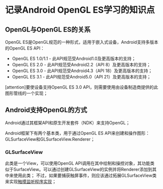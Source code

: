 # 记录Android OpenGL ES学习的知识点

## OpenGL与OpenGL ES的关系

OpenGL ES是OpenGL规范的一种形式，适用于嵌入式设备，Android支持多版本的OpenGL ES API：

- OpenGL ES 1.0/1.1 - 此API规范受Android1.0及更高版本的支持；
- OpenGL ES 2.0 - 此API规范受Android2.2（API 8）及更高版本的支持；
- OpenGL ES 3.0 - 此API规范受Android4.3（API 18）及更高版本的支持；
- OpenGL ES 3.1 - 此API规范受Android5.0（API 21）及更高版本的支持； 

[attention]要使设备支持OpenGL ES 3.0 API，则需要使用由设备制造商提供的此图形管线的一个实现；

## Android支持OpenGL的方式

Android通过其框架API和原生开发套件（NDK）来支持OpenGL；

Android框架下有两个基本类，用于通过OpenGL ES API来创建和操作图形：GLSurfaceView和GLSurfaceView.Renderer；

### GLSurfaceView

此类是一个View，可以使用OpenGL API调用在其中绘制和操控对象，其功能类似于SurfaceView。可以通过创建GLSurfaceView的实例并将Renderer添加到其中来使用此类；
不过，如果要捕获触屏事件，则应该通过拓展GLSurfaceView类来实现[触摸监听程序实现](../GLSurfaceView/TouchEvent.md)；

